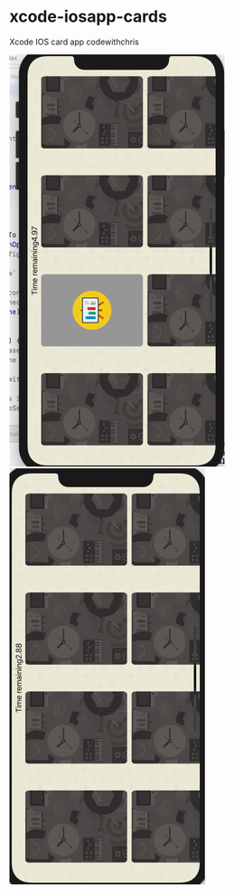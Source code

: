 # xcode-iosapp-cards
Xcode IOS card app codewithchris



![screenshot1](cardapp1.png)
![screenshot1](cardapp2.png)

